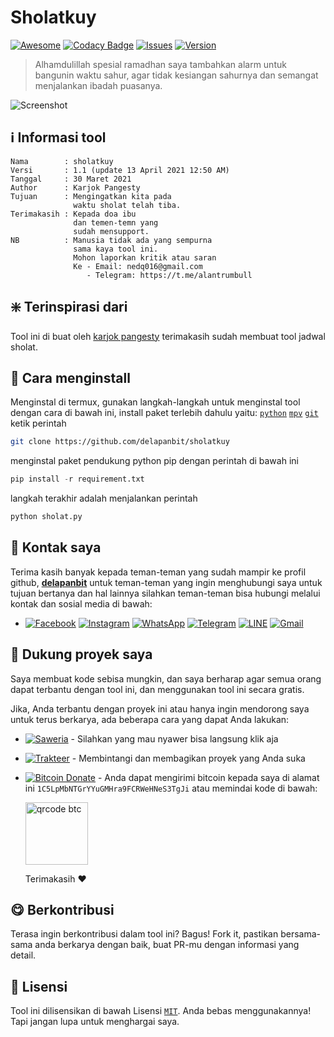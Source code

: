 # Sholatkuy

[![Awesome](https://cdn.rawgit.com/sindresorhus/awesome/d7305f38d29fed78fa85652e3a63e154dd8e8829/media/badge.svg)](https://github.com/sindresorhus/awesome)
[![Codacy Badge](https://app.codacy.com/project/badge/Grade/8b6833aa4f174ce6b5aef040b2f0b337)](https://www.codacy.com/gh/delapanbit/sholatkuy/dashboard?utm_source=github.com&amp;utm_medium=referral&amp;utm_content=delapanbit/sholatkuy&amp;utm_campaign=Badge_Grade)
[![Issues](https://img.shields.io/badge/issues%200-closed-cb2431.svg)](https://github.com/delapanbit/sholatkuy/issues)
[![Version](https://img.shields.io/badge/version-1.1%20stable-blue.svg)](https://github.com/delapanbit/sholatkuy/releases)

> Alhamdulillah spesial ramadhan saya tambahkan alarm untuk bangunin waktu sahur, agar tidak kesiangan sahurnya dan semangat menjalankan ibadah puasanya.

![Screenshot](https://github.com/pemulabelajar/sholatkuy/blob/master/.image/Screenshot.png?raw=true)

## :information_source: Informasi tool
```text
Nama        : sholatkuy
Versi       : 1.1 (update 13 April 2021 12:50 AM)
Tanggal     : 30 Maret 2021
Author      : Karjok Pangesty
Tujuan      : Mengingatkan kita pada
              waktu sholat telah tiba.
Terimakasih : Kepada doa ibu
              dan temen-temn yang
              sudah mensupport.
NB          : Manusia tidak ada yang sempurna
              sama kaya tool ini.
              Mohon laporkan kritik atau saran
              Ke - Email: nedq016@gmail.com
                 - Telegram: https://t.me/alantrumbull
```

## :sparkle: Terinspirasi dari
Tool ini di buat oleh [karjok pangesty](https://github.com/karjok) terimakasih sudah membuat tool jadwal sholat.

## :beginner: Cara menginstall
Menginstal di termux, gunakan langkah-langkah untuk menginstal tool dengan cara di bawah ini, install paket terlebih dahulu yaitu: [`python`](https://www.python.org) [`mpv`](https://github.com/Neo-Oli/Termux-Mpv) [`git`](https://github.com/termux/termux-packages) ketik perintah
```bash
git clone https://github.com/delapanbit/sholatkuy
```
menginstal paket pendukung python pip dengan perintah di bawah ini
```python
pip install -r requirement.txt
```
langkah terakhir adalah menjalankan perintah
```python
python sholat.py
```

## :calling: Kontak saya
Terima kasih banyak kepada teman-teman yang sudah mampir ke profil github, [**delapanbit**](https://github.com/delapanbit) untuk teman-teman yang ingin menghubungi saya untuk tujuan bertanya dan hal lainnya silahkan teman-teman bisa hubungi melalui kontak dan sosial media di bawah:

- [![Facebook](https://img.shields.io/badge/Facebook-1877F2?style=flat&logo=facebook&logoColor=white)](https://m.facebook.com/000alantrumbull) [![Instagram](https://img.shields.io/badge/Instagram-E4405F?style=flat&logo=instagram&logoColor=white)](https://www.instagram.com/alantrumbull_) [![WhatsApp](https://img.shields.io/badge/WhatsApp-25D366?style=flat&logo=whatsapp&logoColor=white)](https://api.whatsapp.com/send?phone=6285775433901) [![Telegram](https://img.shields.io/badge/Telegram-2CA5E0?style=flat&logo=telegram&logoColor=white)](https://t.me/alantrumbull) [![LINE](https://img.shields.io/badge/LINE-00FF00?style=flat&logo=line&logoColor=white)](https://line.me/ti/p/~alantrumbull) [![Gmail](https://img.shields.io/badge/Gmail-D14836?style=flat&logo=gmail&logoColor=white)](mailto:nedq016@gmail.com)

## :sparkling_heart: Dukung proyek saya
Saya membuat kode sebisa mungkin, dan saya berharap agar semua orang dapat terbantu dengan tool ini, dan menggunakan tool ini secara gratis.

Jika, Anda terbantu dengan proyek ini atau hanya ingin mendorong saya untuk terus berkarya, ada beberapa cara yang dapat Anda lakukan:

- [![Saweria](https://img.shields.io/badge/💰%20Saweria-FFA500?style=flat&logo=none&logoColor=white)](https://saweria.co/alantrumbull) - Silahkan yang mau nyawer bisa langsung klik aja

- [![Trakteer](https://img.shields.io/badge/Trakter-FF0000?style=flat&logo=ko-fi&logoColor=white)](https://trakteer.id/alantrumbull) - Membintangi dan membagikan proyek yang Anda suka

- [![Bitcoin Donate](https://img.shields.io/badge/Bitcoin-000000?style=flat&logo=bitcoin&logoColor=white)](https://www.blockchain.com/btc/address/1C5LpMbNTGrYYuGMHra9FCRWeHNeS3TgJi) - Anda dapat mengirimi bitcoin kepada saya di alamat ini ```1C5LpMbNTGrYYuGMHra9FCRWeHNeS3TgJi``` atau memindai kode di bawah:

  <img src="https://github.com/delapanbit/sholatkuy/blob/master/.image/qrcodebtc.png?raw=true" alt="qrcode btc" width="100px" height="100px"/>

  Terimakasih :heart:

## :yum: Berkontribusi
Terasa ingin berkontribusi dalam tool ini? Bagus! Fork it, pastikan bersama-sama anda berkarya dengan baik, buat PR-mu dengan informasi yang detail.

## :scroll: Lisensi
Tool ini dilisensikan di bawah Lisensi [`MIT`](https://github.com/delapanbit/sholatkuy/blob/master/LICENSE?raw=true). Anda bebas menggunakannya! Tapi jangan lupa untuk menghargai saya.
